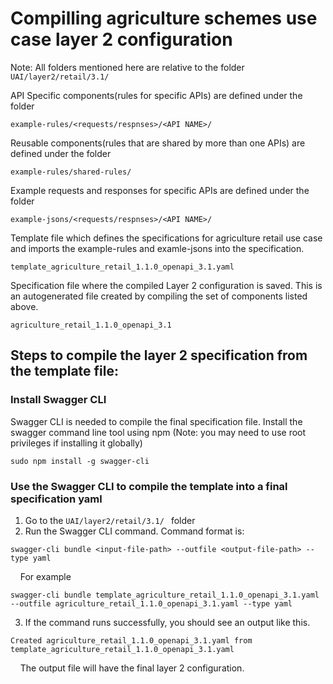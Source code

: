 # Compilling agriculture schemes use case layer 2 configuration

Note: All folders mentioned here are relative to the folder ``` UAI/layer2/retail/3.1/ ```

API Specific components(rules for specific APIs) are defined under the folder

```
example-rules/<requests/respnses>/<API NAME>/
```

Reusable components(rules that are shared by more than one APIs) are defined under the folder

```
example-rules/shared-rules/
```

Example requests and responses for specific APIs are defined under the folder

```
example-jsons/<requests/respnses>/<API NAME>/
```

Template file which defines the specifications for agriculture retail use case and imports the example-rules and examle-jsons into the specification.
```
template_agriculture_retail_1.1.0_openapi_3.1.yaml
```

Specification file where the compiled Layer 2 configuration is saved. This is an autogenerated file created by compiling the set of components listed above.
```
agriculture_retail_1.1.0_openapi_3.1
```

## Steps to compile the layer 2 specification from the template file:

### Install Swagger CLI
Swagger CLI is needed to compile the final specification file. Install the swagger command line tool using npm (Note: you may need to use root privileges if installing it globally)

```
sudo npm install -g swagger-cli
```

### Use the Swagger CLI to compile the template into a final specification yaml
1. Go to the ``` UAI/layer2/retail/3.1/  ``` folder
2. Run the Swagger CLI command. Command format is:
```
swagger-cli bundle <input-file-path> --outfile <output-file-path> --type yaml
```
&nbsp;&nbsp;&nbsp;&nbsp;For example
```
swagger-cli bundle template_agriculture_retail_1.1.0_openapi_3.1.yaml --outfile agriculture_retail_1.1.0_openapi_3.1.yaml --type yaml
```
3. If the command runs successfully, you should see an output like this.
```
Created agriculture_retail_1.1.0_openapi_3.1.yaml from template_agriculture_retail_1.1.0_openapi_3.1.yaml
```
&nbsp;&nbsp;&nbsp;&nbsp;The output file will have the final layer 2 configuration.

